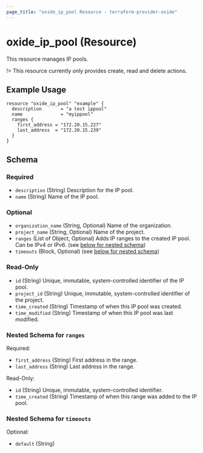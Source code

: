 ```yaml
---
page_title: "oxide_ip_pool Resource - terraform-provider-oxide"
---
```


# oxide_ip_pool (Resource)

This resource manages IP pools.

!> This resource currently only provides create, read and delete actions.

## Example Usage

```hcl
resource "oxide_ip_pool" "example" {
  description       = "a test ippool"
  name              = "myippool"
  ranges {
    first_address = "172.20.15.227"
    last_address  = "172.20.15.239"
  }
}
```

## Schema

### Required

- `description` (String) Description for the IP pool.
- `name` (String) Name of the IP pool.

### Optional

- `organization_name` (String, Optional) Name of the organization.
- `project_name` (String, Optional) Name of the project.
- `ranges` (List of Object, Optional) Adds IP ranges to the created IP pool. Can be IPv4 or IPv6. (see [below for nested schema](#nestedblock--ranges))
- `timeouts` (Block, Optional) (see [below for nested schema](#nestedblock--timeouts))

### Read-Only

- `id` (String) Unique, immutable, system-controlled identifier of the IP pool.
- `project_id` (String) Unique, immutable, system-controlled identifier of the project.
- `time_created` (String) Timestamp of when this IP pool was created.
- `time_modified` (String) Timestamp of when this IP pool was last modified.

<a id="nestedblock--ranges"></a>

### Nested Schema for `ranges`

Required:

- `first_address` (String) First address in the range.
- `last_address` (String) Last address in the range.

Read-Only:

- `id` (String) Unique, immutable, system-controlled identifier.
- `time_created` (String) Timestamp of when this range was added to the IP pool.

<a id="nestedblock--timeouts"></a>

### Nested Schema for `timeouts`

Optional:

- `default` (String)

